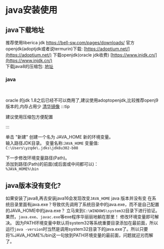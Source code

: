 # java安装使用

## java下载地址

推荐使用liberica jdk  <https://bell-sw.com/pages/downloads/>
官方openjdk(adoptjdk或者说termurin)下载: [https://adoptium.net/](https://adoptium.net/)
下载openjdk(oracle jdk收费)
[https://www.injdk.cn/](https://www.injdk.cn/)  
下载java8的压缩包: [地址](https://www.oracle.com/java/technologies/javase/javase8-archive-downloads.html)

### java

​

oracle 的jdk 1.8之后已经不可以商用了,建议使用adoptopenjdk,比较推荐openj9版本的,内存占用少
  [清华镜像](https://mirror.tuna.tsinghua.edu.cn/AdoptOpenJDK/)
:::tip

建议使用压缩包方便配置

:::

单击 "新建" 创建一个名为 JAVA_HOME 新的环境变量。  
输入路径JDK目录。
变量名称:`JAVA_HOME`
变量值: `C:\Users\yzqde\.jdks\jdk8u302-b08`

下一步修改环境变量路径(Path)。  
添加到路径(Path)的前面(或后面或中间都可以)：  
`%JAVA_HOME%\bin`

## java版本没有变化?

 如果安装了java8,再去安装java16会发现改变`JAVA_HOME`  java 版本并没有变
在系统目录里面有java.exe？导致优先调用了系统目录中的java.exe，而不是自己配置的JAVA_HOME中的java.exe？
立马来到`C:\WINDOWS\system32`目录下进行验证。果然，`java.exe`、`javac.exe`等exe程序华丽丽地躺在那里！
修改环境变量即可解决。
因为PATH环境变量中默认将system32等系统重要目录添加在最前面，所以运行`java -version`时当然是调用system32目录下的java.exe了。所以只要将%JAVA_HOME%/bin这一句放到PATH环境变量的最前面，问题就迎刃而解了。

